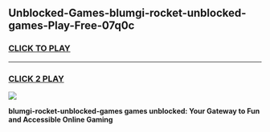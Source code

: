
## Unblocked-Games-blumgi-rocket-unblocked-games-Play-Free-07q0c
<h3>
<a href="https://premium76.site?title=blumgi-rocket-unblocked-games&ref=17A">CLICK TO PLAY</a></h3>
<hr>

<h3>
<a href="https://premium76.site?title=blumgi-rocket-unblocked-games&ref=17A">CLICK 2 PLAY</a>
  
</h3>

<a href="https://premium76.site?title=blumgi-rocket-unblocked-games&ref=17A"><img src="https://clearcache.store/games.png"></a>


**blumgi-rocket-unblocked-games games unblocked: Your Gateway to Fun and Accessible Online Gaming**

